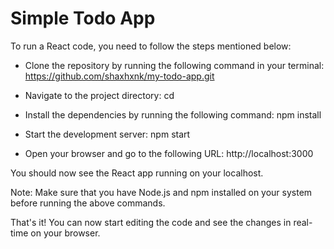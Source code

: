 # Simple Todo App
To run a React code, you need to follow the steps mentioned below:

* Clone the repository by running the following command in your terminal:
https://github.com/shaxhxnk/my-todo-app.git

* Navigate to the project directory:
cd <repository-name>

* Install the dependencies by running the following command:
npm install

* Start the development server:
npm start

* Open your browser and go to the following URL:
http://localhost:3000

You should now see the React app running on your localhost.

Note: Make sure that you have Node.js and npm installed on your system before running the above commands.

That's it! You can now start editing the code and see the changes in real-time on your browser.
